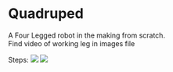 # Quadruped

A Four Legged robot in the making from scratch.
<br>Find video of working leg in images file

Steps: 
<img src="images/five.jpg"/>
<img src="images/six.jpg"/>


